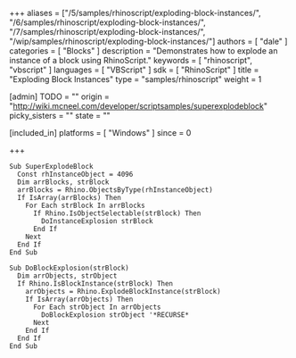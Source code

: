 +++
aliases = ["/5/samples/rhinoscript/exploding-block-instances/", "/6/samples/rhinoscript/exploding-block-instances/", "/7/samples/rhinoscript/exploding-block-instances/", "/wip/samples/rhinoscript/exploding-block-instances/"]
authors = [ "dale" ]
categories = [ "Blocks" ]
description = "Demonstrates how to explode an instance of a block using RhinoScript."
keywords = [ "rhinoscript", "vbscript" ]
languages = [ "VBScript" ]
sdk = [ "RhinoScript" ]
title = "Exploding Block Instances"
type = "samples/rhinoscript"
weight = 1

[admin]
TODO = ""
origin = "http://wiki.mcneel.com/developer/scriptsamples/superexplodeblock"
picky_sisters = ""
state = ""

[included_in]
platforms = [ "Windows" ]
since = 0

+++

```vbnet
Sub SuperExplodeBlock
  Const rhInstanceObject = 4096
  Dim arrBlocks, strBlock
  arrBlocks = Rhino.ObjectsByType(rhInstanceObject)
  If IsArray(arrBlocks) Then
    For Each strBlock In arrBlocks
      If Rhino.IsObjectSelectable(strBlock) Then
        DoInstanceExplosion strBlock
      End If
    Next
  End If
End Sub

Sub DoBlockExplosion(strBlock)
  Dim arrObjects, strObject
  If Rhino.IsBlockInstance(strBlock) Then
    arrObjects = Rhino.ExplodeBlockInstance(strBlock)
    If IsArray(arrObjects) Then
      For Each strObject In arrObjects
        DoBlockExplosion strObject '*RECURSE*
      Next
    End If
  End If
End Sub
```
